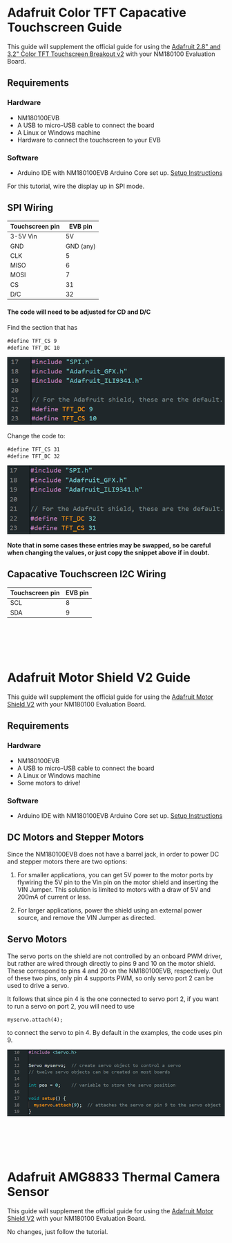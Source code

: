 # Adafruit Color TFT Capacative Touchscreen Guide

This guide will supplement the official guide for using the <a href="https://learn.adafruit.com/adafruit-2-8-and-3-2-color-tft-touchscreen-breakout-v2" target="_blank">Adafruit 2.8" and 3.2" Color TFT Touchscreen Breakout v2</a> with your NM180100 Evaluation Board.

## Requirements

### Hardware
* NM180100EVB
* A USB to micro-USB cable to connect the board
* A Linux or Windows machine
* Hardware to connect the touchscreen to your EVB 

### Software
* Arduino IDE with NM180100EVB Arduino Core set up. <a href="./doc/NM180100EVB_User_Guide.md" target="_blank">Setup Instructions</a>

For this tutorial, wire the display up in SPI mode.

## SPI Wiring

|Touchscreen pin|EVB pin    |
|---------------|-----------|
|3-5V Vin       |5V         |
|GND            |GND (any)  |
|CLK            |5          |
|MISO           |6          |
|MOSI           |7          |
|CS             |31         |
|D/C            |32         |

#### The code will need to be adjusted for CD and D/C

Find the section that has 
```
#define TFT_CS 9
#define TFT_DC 10
```
![Original CS and DC mapping](./res/touchscreen_cs_dc_old.png)

Change the code to:
```
#define TFT_CS 31
#define TFT_DC 32
```
![Corrected CS and DC mapping](./res/touchscreen_cs_dc_new.png)

<b>Note that in some cases these entries may be swapped, so be careful when changing the values, or just copy the snippet above if in doubt.</b>

## Capacative Touchscreen I2C Wiring

|Touchscreen pin|EVB pin|
|---------------|-------|
|SCL            |8      |
|SDA            |9      |


</br>
</br>
</br>
</br>


# Adafruit Motor Shield V2 Guide

This guide will supplement the official guide for using the <a href="https://learn.adafruit.com/adafruit-motor-shield-v2-for-arduino/overview" target="_blank">Adafruit Motor Shield V2</a> with your NM180100 Evaluation Board.

## Requirements

### Hardware
* NM180100EVB
* A USB to micro-USB cable to connect the board
* A Linux or Windows machine
* Some motors to drive!

### Software
* Arduino IDE with NM180100EVB Arduino Core set up. <a href="./doc/NM180100EVB_User_Guide.md" target="_blank">Setup Instructions</a>

## DC Motors and Stepper Motors
Since the NM180100EVB does not have a barrel jack, in order to power DC and stepper motors there are two options:

1. For smaller applications, you can get 5V power to the motor ports by flywiring the 5V pin to the Vin pin on the motor shield and inserting the VIN Jumper. This solution is limited to motors with a draw of 5V and 200mA of current or less.

2. For larger applications, power the shield using an external power source, and remove the VIN Jumper as directed.

## Servo Motors
The servo ports on the shield are not controlled by an onboard PWM driver, but rather are wired through directly to pins 9 and 10 on the motor shield. These correspond to pins 4 and 20 on the NM180100EVB, respectively. Out of these two pins, only pin 4 supports PWM, so only servo port 2 can be used to drive a servo. 

It follows that since pin 4 is the one connected to servo port 2, if you want to run a servo on port 2, you will need to use 

```
myservo.attach(4);
```
to connect the servo to pin 4. By default in the examples, the code uses pin 9. 

![Code showing servo on pin 9](./res/default_servo_attach.png)


</br>
</br>
</br>
</br>

# Adafruit AMG8833 Thermal Camera Sensor

This guide will supplement the official guide for using the <a href="https://learn.adafruit.com/adafruit-motor-shield-v2-for-arduino/overview" target="_blank">Adafruit Motor Shield V2</a> with your NM180100 Evaluation Board.

No changes, just follow the tutorial.